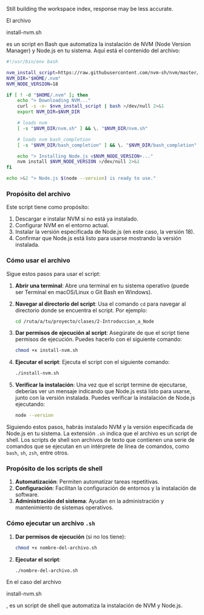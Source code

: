 Still building the workspace index, response may be less accurate.

El archivo 

install-nvm.sh

 es un script en Bash que automatiza la instalación de NVM (Node Version Manager) y Node.js en tu sistema. Aquí está el contenido del archivo:

```sh
#!/usr/bin/env bash

nvm_install_script=https://raw.githubusercontent.com/nvm-sh/nvm/master/install.sh
NVM_DIR="$HOME/.nvm"
NVM_NODE_VERSION=18

if [ ! -d "$HOME/.nvm" ]; then
    echo "> Downloading NVM..."
    curl -s -o- $nvm_install_script | bash >/dev/null 2>&1
    export NVM_DIR=$NVM_DIR

    # loads nvm
    [ -s "$NVM_DIR/nvm.sh" ] && \. "$NVM_DIR/nvm.sh"  

    # loads nvm bash_completion
    [ -s "$NVM_DIR/bash_completion" ] && \. "$NVM_DIR/bash_completion" 

    echo "> Installing Node.js v$NVM_NODE_VERSION+..."
    nvm install $NVM_NODE_VERSION >/dev/null 2>&1
fi

echo >&2 "> Node.js $(node --version) is ready to use."
```

### Propósito del archivo

Este script tiene como propósito:

1. Descargar e instalar NVM si no está ya instalado.
2. Configurar NVM en el entorno actual.
3. Instalar la versión especificada de Node.js (en este caso, la versión 18).
4. Confirmar que Node.js está listo para usarse mostrando la versión instalada.

### Cómo usar el archivo

Sigue estos pasos para usar el script:

1. **Abrir una terminal**: Abre una terminal en tu sistema operativo (puede ser Terminal en macOS/Linux o Git Bash en Windows).

2. **Navegar al directorio del script**: Usa el comando `cd` para navegar al directorio donde se encuentra el script. Por ejemplo:
    ```sh
    cd /ruta/a/tu/proyecto/clases/2-Introduccion_a_Node
    ```

3. **Dar permisos de ejecución al script**: Asegúrate de que el script tiene permisos de ejecución. Puedes hacerlo con el siguiente comando:
    ```sh
    chmod +x install-nvm.sh
    ```

4. **Ejecutar el script**: Ejecuta el script con el siguiente comando:
    ```sh
    ./install-nvm.sh
    ```

5. **Verificar la instalación**: Una vez que el script termine de ejecutarse, deberías ver un mensaje indicando que Node.js está listo para usarse, junto con la versión instalada. Puedes verificar la instalación de Node.js ejecutando:
    ```sh
    node --version
    ```

Siguiendo estos pasos, habrás instalado NVM y la versión especificada de Node.js en tu sistema.
La extensión `.sh` indica que el archivo es un script de shell. Los scripts de shell son archivos de texto que contienen una serie de comandos que se ejecutan en un intérprete de línea de comandos, como `bash`, `sh`, `zsh`, entre otros.

### Propósito de los scripts de shell

1. **Automatización**: Permiten automatizar tareas repetitivas.
2. **Configuración**: Facilitan la configuración de entornos y la instalación de software.
3. **Administración del sistema**: Ayudan en la administración y mantenimiento de sistemas operativos.

### Cómo ejecutar un archivo `.sh`

1. **Dar permisos de ejecución** (si no los tiene):
    ```sh
    chmod +x nombre-del-archivo.sh
    ```

2. **Ejecutar el script**:
    ```sh
    ./nombre-del-archivo.sh
    ```

En el caso del archivo 

install-nvm.sh

, es un script de shell que automatiza la instalación de NVM y Node.js.